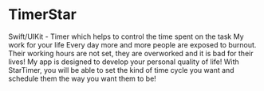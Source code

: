 # TimerStar
Swift/UIKit - Timer which helps to control the time spent on the task
My work for your life
Every day more and more people are exposed to burnout. Their working hours are not set, they are overworked and it is bad for their lives! My app is designed to develop your personal quality of life! With StarTimer, you will be able to set the kind of time cycle you want and schedule them the way you want them to be!
